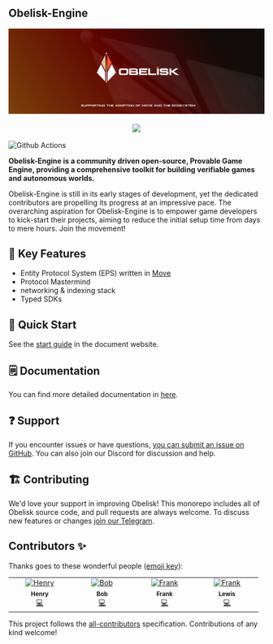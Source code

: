 ## Obelisk-Engine

<div align="center">
  <img src="assets/obelisk-full.jpeg">
</div>
<div align="center">
<br />
<!-- markdownlint-restore -->

<a href="https://twitter.com/0xObeliskLabs">
<img src="https://img.shields.io/twitter/follow/0xObeliskLabs?style=social"/>
</a>
<a href="https://github.com/0xobelisk/obelisk-engine">

[//]: # (<img src="https://img.shields.io/github/stars/0xobelisk/obelisk-engine?style=social"/>)
</a>
</div>

![Github Actions][gha-badge] 

[gha-badge]: https://img.shields.io/github/actions/workflow/status/dojoengine/dojo/ci.yml?branch=main

**Obelisk-Engine is a community driven open-source, Provable Game Engine, providing a comprehensive toolkit for building verifiable games and autonomous worlds.**

Obelisk-Engine is still in its early stages of development, yet the dedicated contributors are propelling its progress at an impressive pace. The overarching aspiration for Obelisk-Engine is to empower game developers to kick-start their projects, aiming to reduce the initial setup time from days to mere hours. Join the movement!

## 🔑 Key Features
- Entity Protocol System (EPS) written in [Move](https://move-language.github.io/move/)
- Protocol Mastermind
- networking & indexing stack
- Typed SDKs

## 🚀 Quick Start
See the [start guide](https://obelisk.build/pack/docs/quick-start) in the document website.


## 🗒️ Documentation

You can find more detailed documentation in [here](https://obelisk.build/pack/docs).

## ❓ Support

If you encounter issues or have questions, [you can submit an issue on GitHub](https://github.com/0xobelisk/obelisk-engine/issues). You can also join our Discord for discussion and help.

## 🏗️ Contributing

We'd love your support in improving Obelisk! This monorepo includes all of Obelisk source code, and pull requests are always welcome. To discuss new features or changes [join our Telegram](https://t.me/+0_98p03Fbv1hNzY1).

## Contributors ✨

Thanks goes to these wonderful people ([emoji key](https://allcontributors.org/docs/en/emoji-key)):

<!-- ALL-CONTRIBUTORS-LIST:START - Do not remove or modify this section -->
<!-- prettier-ignore-start -->
<!-- markdownlint-disable -->
<table>
  <tbody>
    <tr>
      <td align="center" valign="top" width="14.28%"><a href="https://github.com/Zombieliu"><img src="https://avatars.githubusercontent.com/u/50917820?v=4?s=100" width="100px;" alt="Henry"/><br /><sub><b>Henry</b></sub></a><br /><a href="https://github.com/0xobelisk/obelisk-engine/commits?author=Zombieliu" title="Code">💻</a></td>
      <td align="center" valign="top" width="14.28%"><a href="https://github.com/web3olalala"><img src="https://avatars.githubusercontent.com/u/111047493?v=4?s=100" width="100px;" alt="Bob"/><br /><sub><b>Bob</b></sub></a><br /><a href="https://github.com/0xobelisk/obelisk-engine/commits?author=web3olalala" title="Code">💻</a></td>
      <td align="center" valign="top" width="14.28%"><a href="https://github.com/vladilen11"><img src="https://avatars.githubusercontent.com/u/125375292?v=4?s=100" width="100px;" alt="Frank"/><br /><sub><b>Frank</b></sub></a><br /><a href="https://github.com/0xobelisk/obelisk-engine/commits?author=vladilen11" title="Code">💻</a></td>
      <td align="center" valign="top" width="14.28%"><a href="https://github.com/tiankonglan"><img src="https://avatars.githubusercontent.com/u/3362585?v=4?s=100" width="100px;" alt="Frank"/><br /><sub><b>Lewis</b></sub></a><br /><a href="https://github.com/0xobelisk/obelisk-engine/commits?author=tiankonglan" title="Code">💻</a></td>
    </tr>
  </tbody>
</table>

<!-- markdownlint-restore -->
<!-- prettier-ignore-end -->

<!-- ALL-CONTRIBUTORS-LIST:END -->

This project follows the
[all-contributors](https://github.com/all-contributors/all-contributors)
specification. Contributions of any kind welcome!
